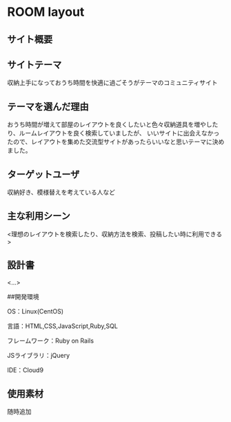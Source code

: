 # ROOM layout
 
## サイト概要

## サイトテーマ

収納上手になっておうち時間を快適に過ごそうがテーマのコミュニティサイト


## テーマを選んだ理由

おうち時間が増えて部屋のレイアウトを良くしたいと色々収納道具を増やしたり、ルームレイアウトを良く検索していましたが、
いいサイトに出会えなかったので、レイアウトを集めた交流型サイトがあったらいいなと思いテーマに決めました。

## ターゲットユーザ

収納好き、模様替えを考えている人など

## 主な利用シーン
<理想のレイアウトを検索したり、収納方法を検索、投稿したい時に利用できる>

## 設計書
<...>

##開発環境

OS：Linux(CentOS)

言語：HTML,CSS,JavaScript,Ruby,SQL

フレームワーク：Ruby on Rails

JSライブラリ：jQuery

IDE：Cloud9

## 使用素材

随時追加

